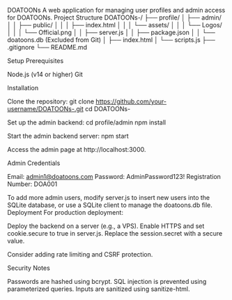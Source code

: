 DOATOONs
A web application for managing user profiles and admin access for DOATOONs.
Project Structure
DOATOONs-/
├── profile/
│   ├── admin/
│   │   ├── public/
│   │   │   ├── index.html
│   │   │   └── assets/
│   │   │       └── Logos/
│   │   │           └── Official.png
│   │   ├── server.js
│   │   ├── package.json
│   │   └── doatoons.db  (Excluded from Git)
│   ├── index.html
│   └── scripts.js
├── .gitignore
└── README.md

Setup
Prerequisites

Node.js (v14 or higher)
Git

Installation

Clone the repository:
git clone https://github.com/your-username/DOATOONs-.git
cd DOATOONs-


Set up the admin backend:
cd profile/admin
npm install


Start the admin backend server:
npm start


Access the admin page at http://localhost:3000.


Admin Credentials

Email: admin1@doatoons.com
Password: AdminPassword123!
Registration Number: DOA001

To add more admin users, modify server.js to insert new users into the SQLite database, or use a SQLite client to manage the doatoons.db file.
Deployment
For production deployment:

Deploy the backend on a server (e.g., a VPS).
Enable HTTPS and set cookie.secure to true in server.js.
Replace the session.secret with a secure value.

Consider adding rate limiting and CSRF protection.

Security Notes

Passwords are hashed using bcrypt.
SQL injection is prevented using parameterized queries.
Inputs are sanitized using sanitize-html.

